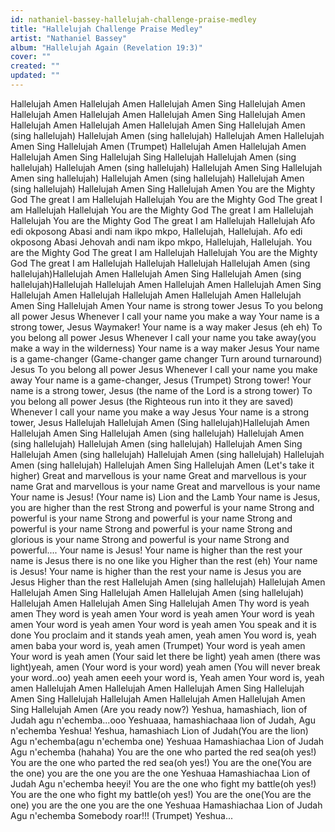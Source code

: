 ```yaml
---
id: nathaniel-bassey-hallelujah-challenge-praise-medley
title: "Hallelujah Challenge Praise Medley"
artist: "Nathaniel Bassey"
album: "Hallelujah Again (Revelation 19:3)"
cover: ""
created: ""
updated: ""
---
```


Hallelujah Amen
Hallelujah Amen
Hallelujah Amen
Sing Hallelujah Amen
Hallelujah Amen
Hallelujah Amen
Hallelujah Amen
Sing Hallelujah Amen
Hallelujah Amen
Hallelujah Amen
Hallelujah Amen
Sing Hallelujah Amen
(sing hallelujah)
Hallelujah Amen
(sing hallelujah)
Hallelujah Amen
Hallelujah Amen
Sing Hallelujah Amen
(Trumpet)
Hallelujah Amen
Hallelujah Amen
Hallelujah Amen
Sing Hallelujah Sing Hallelujah
Hallelujah Amen
(sing hallelujah)
Hallelujah Amen
(sing hallelujah)
Hallelujah Amen
Sing Hallelujah Amen
sing hallelujah)
Hallelujah Amen
(sing hallelujah)
Hallelujah Amen
(sing hallelujah)
Hallelujah Amen
Sing Hallelujah Amen
You are the Mighty God
The great I am
Hallelujah
Hallelujah
You are the Mighty God
The great I am
Hallelujah
Hallelujah
You are the Mighty God
The great I am
Hallelujah
Hallelujah
You are the Mighty God
The great I am
Hallelujah
Hallelujah
Afo edi okposong Abasi andi nam ikpo mkpo, Hallelujah, Hallelujah.
Afo edi okposong Abasi Jehovah andi nam ikpo mkpo, Hallelujah, Hallelujah.
You are the Mighty God
The great I am
Hallelujah
Hallelujah
You are the Mighty God
The great I am
Hallelujah
Hallelujah
Hallelujah
Hallelujah Amen
(sing hallelujah)Hallelujah Amen
Hallelujah Amen
Sing Hallelujah Amen
(sing hallelujah)Hallelujah
Hallelujah Amen
Hallelujah Amen
Hallelujah Amen
Sing Hallelujah Amen
Hallelujah
Hallelujah Amen
Hallelujah Amen
Hallelujah Amen
Sing Hallelujah Amen
Your name is strong tower Jesus
To you belong all power Jesus
Whenever I call your name
you make a way
Your name is a strong tower, Jesus
Waymaker!
Your name is a way maker Jesus (eh eh)
To you belong all power Jesus
Whenever I call your name
you take away(you make a way in the wilderness)
Your name is a way maker Jesus
Your name is a game-changer
(Game-changer game changer
Turn around turnaround) Jesus
To you belong all power Jesus
Whenever I call your name you make away
Your name is a game-changer, Jesus
(Trumpet)
Strong tower!
Your name is a strong tower, Jesus
(the name of the Lord is a strong tower)
To you belong all power Jesus
(the Righteous run into it they are saved)
Whenever I call your name you make a way Jesus
Your name is a strong tower, Jesus
Hallelujah
Hallelujah Amen
(Sing hallelujah)Hallelujah Amen
Hallelujah Amen
Sing Hallelujah Amen
(sing hallelujah)
Hallelujah Amen
(sing hallelujah)
Hallelujah Amen
(sing hallelujah)
Hallelujah Amen
Sing Hallelujah Amen
(sing hallelujah)
Hallelujah Amen
(sing hallelujah)
Hallelujah Amen
(sing hallelujah)
Hallelujah Amen
Sing Hallelujah Amen
(Let's take it higher)
Great and marvellous is your name
Great and marvellous is your name
Grat and marvellous is your name
Great and marvellous is your name
Your name is
Jesus!
(Your name is)
Lion and the Lamb
Your name is
Jesus, you are higher than the rest
Strong and powerful is your name Strong and powerful is your name
Strong and powerful is your name Strong and powerful is your name
Strong and powerful is your name
Strong and glorious is your name
Strong and powerful is your name
Strong and powerful....
Your name is
Jesus!
Your name is
higher than the rest
your name is
Jesus
there is no one like you
Higher than the rest
(eh)
Your name is
Jesus!
Your name is
higher than the rest
your name is
Jesus
you are Jesus
Higher than the rest
Hallelujah Amen (sing hallelujah)
Hallelujah Amen
Hallelujah Amen
Sing Hallelujah Amen
Hallelujah Amen (sing hallelujah)
Hallelujah Amen
Hallelujah Amen
Sing Hallelujah Amen
Thy word is yeah amen
They word is yeah amen
Your word is yeah amen
Your word is yeah amen
Your word is yeah amen
Your word is yeah amen
You speak and it is done
You proclaim and it stands
yeah amen, yeah amen
You word is, yeah amen
baba your word is, yeah amen
(Trumpet)
Your word is yeah amen
Your word is yeah amen
(Your said let there be light) yeah amen
(there was light)yeah, amen
(Your word is your word) yeah amen
(You will never break your word..oo) yeah amen
eeeh your word is, Yeah amen
Your word is, yeah amen
Hallelujah Amen
Hallelujah Amen
Hallelujah Amen
Sing Hallelujah Amen
Sing Hallelujah
Hallelujah Amen
Hallelujah Amen
Hallelujah Amen
Sing Hallelujah Amen
(Are you ready now?)
Yeshua,
hamashiach,
lion of Judah agu n'echemba...ooo
Yeshuaaa,
hamashiachaaa
lion of Judah,
Agu n'echemba
Yeshua!
Yeshua,
hamashiach
Lion of Judah(You are the lion)
Agu n'echemba(agu n'echemba one)
Yeshuaa
Hamashiachaa
Lion of Judah
Agu n'echemba
(hahaha)
You are the one who parted the red sea(oh yes!)
You are the one who parted the red sea(oh yes!)
You are the one(You are the one)
you are the one
you are the one
Yeshuaa
Hamashiachaa
Lion of Judah
Agu n'echemba
heeyi!
You are the one who fight my battle(oh yes!)
You are the one who fight my battle(oh yes!)
You are the one(You are the one)
you are the one
you are the one
Yeshuaa
Hamashiachaa
Lion of Judah
Agu n'echemba
Somebody roar!!!
(Trumpet)
Yeshua...